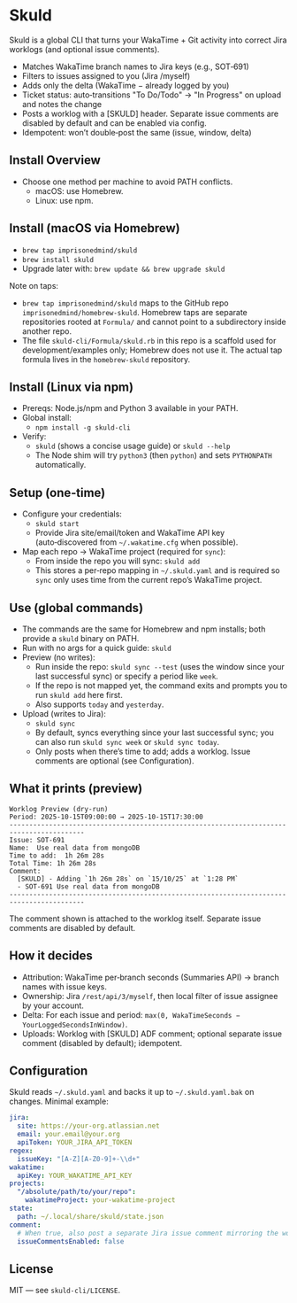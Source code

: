 # Skuld

Skuld is a global CLI that turns your WakaTime + Git activity into correct Jira worklogs (and optional issue comments).

- Matches WakaTime branch names to Jira keys (e.g., SOT‑691)
- Filters to issues assigned to you (Jira /myself)
- Adds only the delta (WakaTime − already logged by you)
- Ticket status: auto‑transitions "To Do/Todo" → "In Progress" on upload and notes the change
- Posts a worklog with a [SKULD] header. Separate issue comments are disabled by default and can be enabled via config.
- Idempotent: won’t double‑post the same (issue, window, delta)

## Install Overview
- Choose one method per machine to avoid PATH conflicts.
  - macOS: use Homebrew.
  - Linux: use npm.

## Install (macOS via Homebrew)
  - `brew tap imprisonedmind/skuld`
  - `brew install skuld`
  - Upgrade later with: `brew update && brew upgrade skuld`

Note on taps:
- `brew tap imprisonedmind/skuld` maps to the GitHub repo `imprisonedmind/homebrew-skuld`. Homebrew taps are separate repositories rooted at `Formula/` and cannot point to a subdirectory inside another repo.
- The file `skuld-cli/Formula/skuld.rb` in this repo is a scaffold used for development/examples only; Homebrew does not use it. The actual tap formula lives in the `homebrew-skuld` repository.

## Install (Linux via npm)
- Prereqs: Node.js/npm and Python 3 available in your PATH.
- Global install:
  - `npm install -g skuld-cli`
- Verify:
  - `skuld` (shows a concise usage guide) or `skuld --help`
  - The Node shim will try `python3` (then `python`) and sets `PYTHONPATH` automatically.

## Setup (one‑time)
- Configure your credentials:
  - `skuld start`
  - Provide Jira site/email/token and WakaTime API key (auto‑discovered from `~/.wakatime.cfg` when possible).
- Map each repo → WakaTime project (required for `sync`):
  - From inside the repo you will sync: `skuld add`
  - This stores a per‑repo mapping in `~/.skuld.yaml` and is required so `sync` only uses time from the current repo’s WakaTime project.

## Use (global commands)
- The commands are the same for Homebrew and npm installs; both provide a `skuld` binary on PATH.
- Run with no args for a quick guide: `skuld`
- Preview (no writes):
  - Run inside the repo: `skuld sync --test` (uses the window since your last successful sync) or specify a period like `week`.
  - If the repo is not mapped yet, the command exits and prompts you to run `skuld add` here first.
  - Also supports `today` and `yesterday`.
- Upload (writes to Jira):
  - `skuld sync`
  - By default, syncs everything since your last successful sync; you can also run `skuld sync week` or `skuld sync today`.
  - Only posts when there’s time to add; adds a worklog. Issue comments are optional (see Configuration).

## What it prints (preview)
```
Worklog Preview (dry-run)
Period: 2025-10-15T09:00:00 → 2025-10-15T17:30:00
-----------------------------------------------------------------------------------------
Issue: SOT-691
Name:  Use real data from mongoDB
Time to add:  1h 26m 28s
Total Time: 1h 26m 28s
Comment:
  [SKULD] - Adding `1h 26m 28s` on `15/10/25` at `1:28 PM`
  - SOT-691 Use real data from mongoDB
-----------------------------------------------------------------------------------------
```
The comment shown is attached to the worklog itself. Separate issue comments are disabled by default.

## How it decides
- Attribution: WakaTime per‑branch seconds (Summaries API) → branch names with issue keys.
- Ownership: Jira `/rest/api/3/myself`, then local filter of issue assignee by your account.
- Delta: For each issue and period: `max(0, WakaTimeSeconds − YourLoggedSecondsInWindow)`.
- Uploads: Worklog with [SKULD] ADF comment; optional separate issue comment (disabled by default); idempotent.

## Configuration
Skuld reads `~/.skuld.yaml` and backs it up to `~/.skuld.yaml.bak` on changes. Minimal example:
```yaml
jira:
  site: https://your-org.atlassian.net
  email: your.email@your.org
  apiToken: YOUR_JIRA_API_TOKEN
regex:
  issueKey: "[A-Z][A-Z0-9]+-\\d+"
wakatime:
  apiKey: YOUR_WAKATIME_API_KEY
projects:
  "/absolute/path/to/your/repo":
    wakatimeProject: your-wakatime-project
state:
  path: ~/.local/share/skuld/state.json
comment:
  # When true, also post a separate Jira issue comment mirroring the worklog text
  issueCommentsEnabled: false
```

## License
MIT — see `skuld-cli/LICENSE`.
